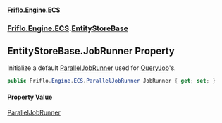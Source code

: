 #### [Friflo.Engine.ECS](index.md#'index')
### [Friflo.Engine.ECS](Friflo.Engine.ECS.md#'Friflo.Engine.ECS').[EntityStoreBase](EntityStoreBase.md#'Friflo.Engine.ECS.EntityStoreBase')

## EntityStoreBase.JobRunner Property

Initialize a default [ParallelJobRunner](ParallelJobRunner.md#'Friflo.Engine.ECS.ParallelJobRunner') used for [QueryJob](QueryJob.md#'Friflo.Engine.ECS.QueryJob')'s.

```csharp
public Friflo.Engine.ECS.ParallelJobRunner JobRunner { get; set; }
```

#### Property Value
[ParallelJobRunner](ParallelJobRunner.md#'Friflo.Engine.ECS.ParallelJobRunner')